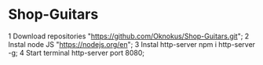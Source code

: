 # Shop-Guitars

1 Download repositories "https://github.com/Oknokus/Shop-Guitars.git";
2 Instal node JS "https://nodejs.org/en";
3 Instal http-server npm i http-server -g;
4 Start terminal http-server port 8080;
